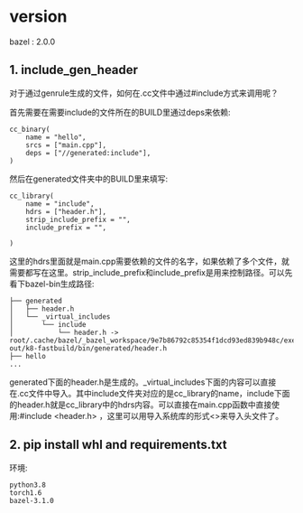 # version
bazel : 2.0.0



## 1. include_gen_header

对于通过genrule生成的文件，如何在.cc文件中通过#include方式来调用呢？

首先需要在需要include的文件所在的BUILD里通过deps来依赖:

```
cc_binary(
    name = "hello",
    srcs = ["main.cpp"],
    deps = ["//generated:include"],
)
```



然后在generated文件夹中的BUILD里来填写:

```
cc_library(
    name = "include",
    hdrs = ["header.h"],
    strip_include_prefix = "",
    include_prefix = "",
    
)
```

这里的hdrs里面就是main.cpp需要依赖的文件的名字，如果依赖了多个文件，就需要都写在这里。strip_include_prefix和include_prefix是用来控制路径。可以先看下bazel-bin生成路径:

```
├── generated
│   ├── header.h
│   └── _virtual_includes
│       └── include
│           └── header.h -> root/.cache/bazel/_bazel_workspace/9e7b86792c85354f1dcd93ed839b948c/execroot/__main__/bazel-out/k8-fastbuild/bin/generated/header.h
├── hello
...
```

generated下面的header.h是生成的。_virtual_includes下面的内容可以直接在.cc文件中导入。其中include文件夹对应的是cc_library的name，include下面的header.h就是cc_library中的hdrs内容。可以直接在main.cpp函数中直接使用:#include <header.h> ，这里可以用导入系统库的形式<>来导入头文件了。



## 2. pip install whl and requirements.txt

环境:

```shell
python3.8
torch1.6
bazel-3.1.0
```



